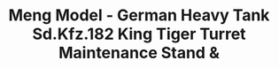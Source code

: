 ---
layout: product
title: "Meng Model - German Heavy Tank Sd.Kfz.182 King Tiger Turret Maintenance Stand &"
price: "4500" 
desc: "N/A"
img_path: "/assets/img/MM-SPS-061.jpg"
brand: "N/A"
available: false
special_offer: false
new: false
soon: false
cat: "010000"
subcat: "011000"
subsubcat: "0N/A"
sifra: "MM-SPS-061"
---